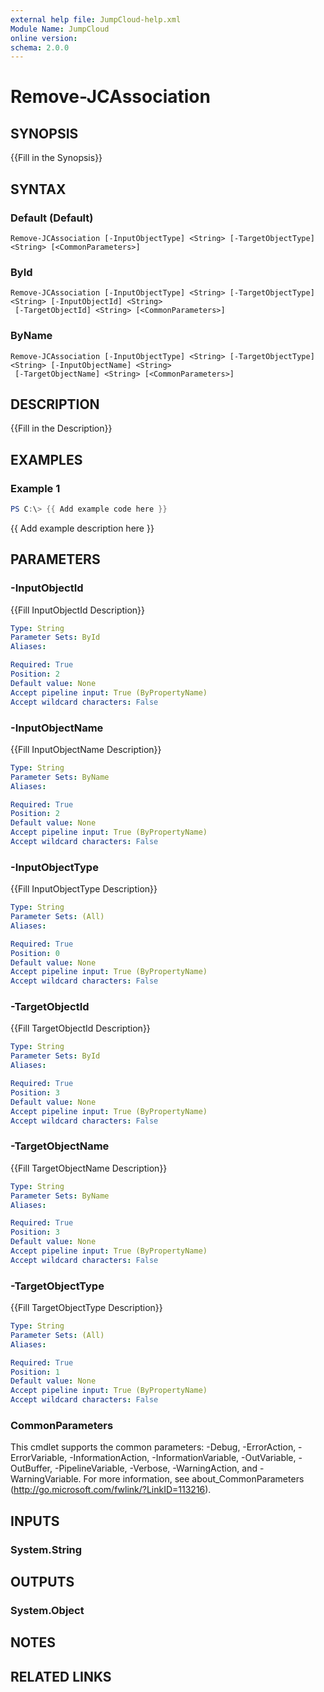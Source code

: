 ```yaml
---
external help file: JumpCloud-help.xml
Module Name: JumpCloud
online version:
schema: 2.0.0
---
```


# Remove-JCAssociation

## SYNOPSIS
{{Fill in the Synopsis}}

## SYNTAX

### Default (Default)
```
Remove-JCAssociation [-InputObjectType] <String> [-TargetObjectType] <String> [<CommonParameters>]
```

### ById
```
Remove-JCAssociation [-InputObjectType] <String> [-TargetObjectType] <String> [-InputObjectId] <String>
 [-TargetObjectId] <String> [<CommonParameters>]
```

### ByName
```
Remove-JCAssociation [-InputObjectType] <String> [-TargetObjectType] <String> [-InputObjectName] <String>
 [-TargetObjectName] <String> [<CommonParameters>]
```

## DESCRIPTION
{{Fill in the Description}}

## EXAMPLES

### Example 1
```powershell
PS C:\> {{ Add example code here }}
```

{{ Add example description here }}

## PARAMETERS

### -InputObjectId
{{Fill InputObjectId Description}}

```yaml
Type: String
Parameter Sets: ById
Aliases:

Required: True
Position: 2
Default value: None
Accept pipeline input: True (ByPropertyName)
Accept wildcard characters: False
```

### -InputObjectName
{{Fill InputObjectName Description}}

```yaml
Type: String
Parameter Sets: ByName
Aliases:

Required: True
Position: 2
Default value: None
Accept pipeline input: True (ByPropertyName)
Accept wildcard characters: False
```

### -InputObjectType
{{Fill InputObjectType Description}}

```yaml
Type: String
Parameter Sets: (All)
Aliases:

Required: True
Position: 0
Default value: None
Accept pipeline input: True (ByPropertyName)
Accept wildcard characters: False
```

### -TargetObjectId
{{Fill TargetObjectId Description}}

```yaml
Type: String
Parameter Sets: ById
Aliases:

Required: True
Position: 3
Default value: None
Accept pipeline input: True (ByPropertyName)
Accept wildcard characters: False
```

### -TargetObjectName
{{Fill TargetObjectName Description}}

```yaml
Type: String
Parameter Sets: ByName
Aliases:

Required: True
Position: 3
Default value: None
Accept pipeline input: True (ByPropertyName)
Accept wildcard characters: False
```

### -TargetObjectType
{{Fill TargetObjectType Description}}

```yaml
Type: String
Parameter Sets: (All)
Aliases:

Required: True
Position: 1
Default value: None
Accept pipeline input: True (ByPropertyName)
Accept wildcard characters: False
```

### CommonParameters
This cmdlet supports the common parameters: -Debug, -ErrorAction, -ErrorVariable, -InformationAction, -InformationVariable, -OutVariable, -OutBuffer, -PipelineVariable, -Verbose, -WarningAction, and -WarningVariable.
For more information, see about_CommonParameters (http://go.microsoft.com/fwlink/?LinkID=113216).

## INPUTS

### System.String


## OUTPUTS

### System.Object

## NOTES

## RELATED LINKS
